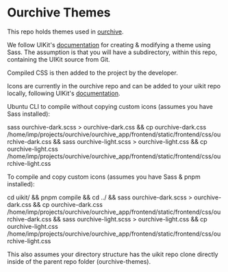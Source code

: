 # Ourchive Themes

This repo holds themes used in [ourchive](https://github.com/c-e-p/). 

We follow UIKit's [documentation](https://getuikit.com/docs/sass) for creating & modifying a theme using Sass. The assumption is that you will have a subdirectory, within this repo, containing the UIKit source from Git.

Compiled CSS is then added to the project by the developer.

Icons are currently in the ourchive repo and can be added to your uikit repo locally, following UIKit's [documentation](https://getuikit.com/docs/custom-icons). 

Ubuntu CLI to compile without copying custom icons (assumes you have Sass installed):

sass ourchive-dark.scss > ourchive-dark.css && cp ourchive-dark.css /home/imp/projects/ourchive/ourchive_app/frontend/static/frontend/css/ourchive-dark.css && sass ourchive-light.scss > ourchive-light.css && cp ourchive-light.css /home/imp/projects/ourchive/ourchive_app/frontend/static/frontend/css/ourchive-light.css

To compile and copy custom icons (assumes you have Sass & pnpm installed):

cd uikit/ && pnpm compile && cd ../ && sass ourchive-dark.scss > ourchive-dark.css && cp ourchive-dark.css /home/imp/projects/ourchive/ourchive_app/frontend/static/frontend/css/ourchive-dark.css && sass ourchive-light.scss > ourchive-light.css && cp ourchive-light.css /home/imp/projects/ourchive/ourchive_app/frontend/static/frontend/css/ourchive-light.css

This also assumes your directory structure has the uikit repo clone directly inside of the parent repo folder (ourchive-themes).